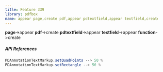 ```yaml
---
title: Feature 339
library: pdfbox
name: appear page,create pdf,appear pdtextfield,appear textfield,create function
---
```


**page**->appear **pdf**->create **pdtextfield**->appear **textfield**->appear **function**->create 

##### API References

```java
PDAnnotationTextMarkup.setQuadPoints --> 50 %
PDAnnotationTextMarkup.setRectangle --> 50 %
```
